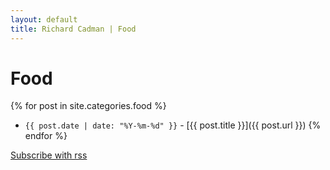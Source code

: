 ```yaml
---
layout: default
title: Richard Cadman | Food
---
```


# Food

{% for post in site.categories.food %}
- `{{ post.date | date: "%Y-%m-%d" }}` - [{{ post.title }}]({{ post.url }}) {% endfor %}

[Subscribe with rss](/feed.xml)

